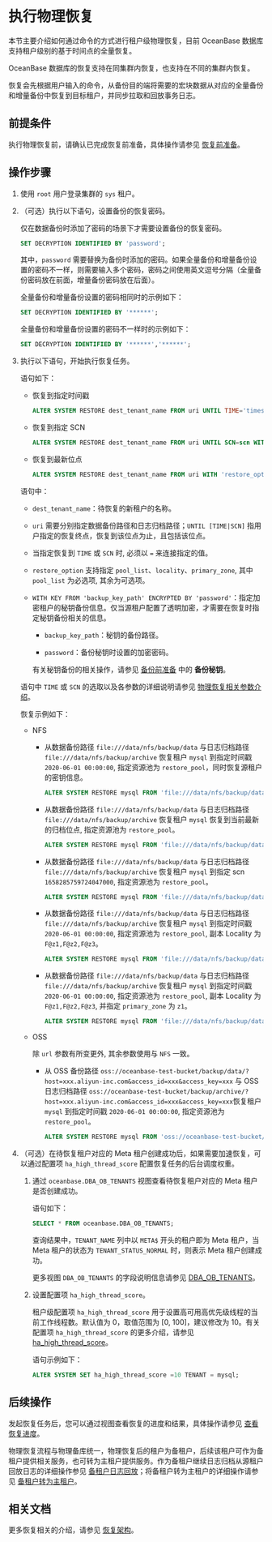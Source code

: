 # 执行物理恢复

本节主要介绍如何通过命令的方式进行租户级物理恢复，目前 OceanBase 数据库支持租户级别的基于时间点的全量恢复。

OceanBase 数据库的恢复支持在同集群内恢复，也支持在不同的集群内恢复。

恢复会先根据用户输入的命令，从备份目的端将需要的宏块数据从对应的全量备份和增量备份中恢复到目标租户，并同步拉取和回放事务日志。

## 前提条件

执行物理恢复前，请确认已完成恢复前准备，具体操作请参见 [恢复前准备](../600.restore-data/100.preparation-before-recovery.md)。

## 操作步骤

1. 使用 `root` 用户登录集群的 `sys` 租户。

2. （可选）执行以下语句，设置备份的恢复密码。

   仅在数据备份时添加了密码的场景下才需要设置备份的恢复密码。

   ```sql
   SET DECRYPTION IDENTIFIED BY 'password';
   ```

   其中，`password` 需要替换为备份时添加的密码。如果全量备份和增量备份设置的密码不一样，则需要输入多个密码，密码之间使用英文逗号分隔（全量备份密码放在前面，增量备份密码放在后面）。

   全量备份和增量备份设置的密码相同时的示例如下：

   ```sql
   SET DECRYPTION IDENTIFIED BY '******';
   ```

   全量备份和增量备份设置的密码不一样时的示例如下：

   ```sql
   SET DECRYPTION IDENTIFIED BY '******','******';
   ```

3. 执行以下语句，开始执行恢复任务。

   语句如下：

   * 恢复到指定时间戳

      ```sql
      ALTER SYSTEM RESTORE dest_tenant_name FROM uri UNTIL TIME='timestamp' WITH 'restore_option' [WITH KEY FROM 'backup_key_path' ENCRYPTED BY 'password'] [DESCRIPTION description];
      ```

   * 恢复到指定 SCN

      ```sql
      ALTER SYSTEM RESTORE dest_tenant_name FROM uri UNTIL SCN=scn WITH 'restore_option' [WITH KEY FROM 'backup_key_path' ENCRYPTED BY 'password'] [DESCRIPTION description];
      ```

   * 恢复到最新位点

      ```sql
      ALTER SYSTEM RESTORE dest_tenant_name FROM uri WITH 'restore_option' [WITH KEY FROM 'backup_key_path' ENCRYPTED BY 'password'] [DESCRIPTION description];
      ```

   语句中：

   * `dest_tenant_name`：待恢复的新租户的名称。

   * `uri` 需要分别指定数据备份路径和日志归档路径；`UNTIL [TIME|SCN]` 指用户指定的恢复终点，恢复到该位点为止，且包括该位点。

   * 当指定恢复到 `TIME` 或 `SCN` 时, 必须以 `=` 来连接指定的值。

   * `restore_option` 支持指定 `pool_list`、`locality`、`primary_zone`, 其中 `pool_list` 为必选项, 其余为可选项。

   * `WITH KEY FROM 'backup_key_path' ENCRYPTED BY 'password'`：指定加密租户的秘钥备份信息。仅当源租户配置了透明加密，才需要在恢复时指定秘钥备份相关的信息。

      * `backup_key_path`：秘钥的备份路径。

      * `password`：备份秘钥时设置的加密密码。

      有关秘钥备份的相关操作，请参见 [备份前准备](../400.data-backup/100.preparation-before-data-backup.md) 中的 **备份秘钥**。

   语句中 `TIME` 或 `SCN` 的选取以及各参数的详细说明请参见 [物理恢复相关参数介绍](../600.restore-data/800.parameters-of-the-restore.md)。

   恢复示例如下：

   * NFS

      * 从数据备份路径 `file:///data/nfs/backup/data` 与日志归档路径 `file:///data/nfs/backup/archive` 恢复租户 `mysql` 到指定时间戳 `2020-06-01 00:00:00`, 指定资源池为 `restore_pool`，同时恢复源租户的密钥信息。

         ```sql
         ALTER SYSTEM RESTORE mysql FROM 'file:///data/nfs/backup/data,file:///data/nfs/backup/archive' UNTIL TIME='2020-06-01 00:00:00' WITH 'pool_list=restore_pool' WITH KEY FROM 'file:///data_backup_dest/key' ENCRYPTED BY '******';
         ```

      * 从数据备份路径 `file:///data/nfs/backup/data` 与日志归档路径 `file:///data/nfs/backup/archive` 恢复租户 `mysql` 恢复到当前最新的归档位点, 指定资源池为 `restore_pool`。

         ```sql
         ALTER SYSTEM RESTORE mysql FROM 'file:///data/nfs/backup/data,file:///data/nfs/backup/archive' WITH 'pool_list=restore_pool';
         ```

      * 从数据备份路径 `file:///data/nfs/backup/data` 与日志归档路径 `file:///data/nfs/backup/archive` 恢复租户 `mysql` 到指定 scn `1658285759724047000`, 指定资源池为 `restore_pool`。

         ```sql
         ALTER SYSTEM RESTORE mysql FROM 'file:///data/nfs/backup/data,file:///data/nfs/backup/archive' UNTIL SCN=1658285759724047000 WITH 'pool_list=restore_pool';
         ```

      * 从数据备份路径 `file:///data/nfs/backup/data` 与日志归档路径 `file:///data/nfs/backup/archive` 恢复租户 `mysql` 到指定时间戳 `2020-06-01 00:00:00`, 指定资源池为 `restore_pool`, 副本 Locality 为 `F@z1,F@z2,F@z3`。

         ```sql
         ALTER SYSTEM RESTORE mysql FROM 'file:///data/nfs/backup/data,file:///data/nfs/backup/archive' UNTIL TIME='2020-06-01 00:00:00' WITH 'pool_list=restore_pool&locality=F@z1,F@z2,F@z3';
         ```

      * 从数据备份路径 `file:///data/nfs/backup/data` 与日志归档路径 `file:///data/nfs/backup/archive` 恢复租户 `mysql` 到指定时间戳 `2020-06-01 00:00:00`, 指定资源池为 `restore_pool`, 副本 Locality 为 `F@z1,F@z2,F@z3`, 并指定 `primary_zone` 为 `z1`。

         ```sql
         ALTER SYSTEM RESTORE mysql FROM 'file:///data/nfs/backup/data,file:///data/nfs/backup/archive' UNTIL TIME='2020-06-01 00:00:00' WITH 'pool_list=restore_pool&locality=F@z1,F@z2,F@z3&primary_zone=z1';
         ```

   * OSS

      除 `url` 参数有所变更外, 其余参数使用与 `NFS` 一致。

      * 从 OSS 备份路径 `oss://oceanbase-test-bucket/backup/data/?host=xxx.aliyun-inc.com&access_id=xxx&access_key=xxx` 与 OSS 日志归档路径 `oss://oceanbase-test-bucket/backup/archive/?host=xxx.aliyun-inc.com&access_id=xxx&access_key=xxx`恢复租户 `mysql` 到指定时间戳 `2020-06-01 00:00:00`, 指定资源池为 `restore_pool`。

         ```sql
         ALTER SYSTEM RESTORE mysql FROM 'oss://oceanbase-test-bucket/backup/data/?host=xxx.aliyun-inc.com&access_id=xxx&access_key=xxx,oss://oceanbase-test-bucket/backup/archive/?host=xxx.aliyun-inc.com&access_id=xxx&access_key=xxx' UNTIL TIME='2020-06-01 00:00:00' WITH 'pool_list=restore_pool';
         ```

4. （可选）在待恢复租户对应的 Meta 租户创建成功后，如果需要加速恢复，可以通过配置项 `ha_high_thread_score` 配置恢复任务的后台调度权重。

   1. 通过 `oceanbase.DBA_OB_TENANTS` 视图查看待恢复租户对应的 Meta 租户是否创建成功。

      语句如下：

      ```sql
      SELECT * FROM oceanbase.DBA_OB_TENANTS;
      ```

      查询结果中，`TENANT_NAME` 列中以 `META$` 开头的租户即为 Meta 租户，当 Meta 租户的状态为 `TENANT_STATUS_NORMAL` 时，则表示 Meta 租户创建成功。

      更多视图 `DBA_OB_TENANTS` 的字段说明信息请参见 [DBA_OB_TENANTS](../../../700.reference/700.system-views/400.system-view-of-mysql-mode/200.dictionary-view-of-mysql-mode/19300.oceanbase-dba_ob_tenants-of-mysql-mode.md)。

   2. 设置配置项 `ha_high_thread_score`。

      租户级配置项 `ha_high_thread_score` 用于设置高可用高优先级线程的当前工作线程数。默认值为 0，取值范围为 [0, 100]，建议修改为 10。有关配置项 `ha_high_thread_score` 的更多介绍，请参见 [ha_high_thread_score](../../../700.reference/800.configuration-items-and-system-variables/100.system-configuration-items/400.tenant-level-configuration-items/4100.ha_high_thread_score.md)。

      语句示例如下：

      ```sql
      ALTER SYSTEM SET ha_high_thread_score =10 TENANT = mysql;
      ```

## 后续操作

发起恢复任务后，您可以通过视图查看恢复的进度和结果，具体操作请参见 [查看恢复进度](../600.restore-data/400.view-the-restore-progress.md)。

物理恢复流程与物理备库统一，物理恢复后的租户为备租户，后续该租户可作为备租户提供相关服务，也可转为主租户提供服务。作为备租户继续日志归档从源租户回放日志的详细操作参见 [备租户日志回放](../600.restore-data/700.recover-the-standby-tenant.md)；将备租户转为主租户的详细操作请参见 [备租户转为主租户](../600.restore-data/600.active-standby-tenant.md)。

## 相关文档

更多恢复相关的介绍，请参见 [恢复架构](../../../700.reference/100.oceanbase-database-concepts/1000.high-data-reliability-and-availability/500.backup-and-recovery/400.recovery-architecture.md)。
